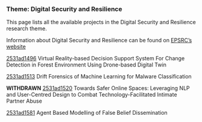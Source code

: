 ### Theme: Digital Security and Resilience

This page lists all the available projects in the Digital Security and Resilience research theme.

Information about Digital Security and Resilience can be found on [EPSRC’s website](https://www.ukri.org/what-we-offer/browse-our-areas-of-investment-and-support/digital-twins-and-cyber-physical-infrastructure/)

[2531ad1496](../projects/2531ad1496.md) Virtual Reality-based Decision Support System For Change Detection in Forest Environment Using Drone-based Digital Twin

[2531ad1513](../projects/2531ad1513.md) Drift Forensics of Machine Learning for Malware Classification

**WITHDRAWN** [2531ad1520](../projects/2531ad1520.md) Towards Safer Online Spaces: Leveraging NLP and User-Centred Design to Combat Technology-Facilitated Intimate Partner Abuse

[2531ad1581](../projects/2531ad1581.md) Agent Based Modelling of False Belief Dissemination

